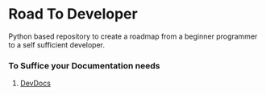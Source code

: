 # Road To Developer

Python based repository to create a roadmap from a beginner programmer to a self sufficient developer.

### To Suffice your Documentation needs 
1. [DevDocs](http://devdocs.io/)
